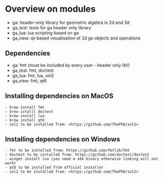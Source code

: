 # Overview on modules

- ga: header-only library for geometric algebra in 2d and 3d
- ga_test: tests for ga header only library
- ga_lua: lua scripting based on ga
- ga_view: qt-based visualisation of 2d ga objects and operations

## Dependencies

- ga: fmt (must be included by every user - header only lib!)
- ga_test: fmt, doctest
- ga_lua: fmt, lua, sol2
- ga_view: fmt, qt6

## Installing dependencies on MacOS

    - brew install fmt
    - brew istalll doctest
    - brew install lua
    - brew install qt6
    - sol2 to be installed from: <https://github.com/ThePhD/sol2>

## Installing dependencies on Windows

    - fmt to be installed from: https://github.com/fmtlib/fmt
    - doctest to be installed from: https://github.com/doctest/doctest
    - winget install lua (you need a x64 binary otherwise linking will not work)
    - qt6 to be installed from official installer
    - sol2 to be installed from: <https://github.com/ThePhD/sol2>
